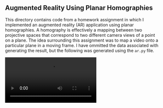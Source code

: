 ## Augmented Reality Using Planar Homographies

This directory contains code from a homework assignment in which I implemented an augmented reality (AR) application using planar homographies. A homography is effectively a mapping between two projective spaces that correspond to two different camera views of a point on a plane. The idea surrounding this assignment was to map a video onto a particular plane in a moving frame. I have ommitted the data associated with generating the result, but the following was generated using the ```ar.py``` file.

<video src="result.mp4"></video>

